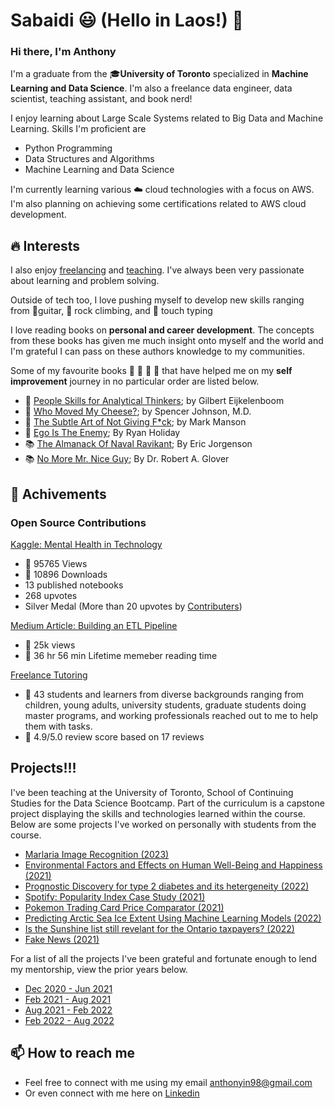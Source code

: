# Sabaidi 😃 (Hello in Laos!) 👋



### Hi there, I'm Anthony
I'm a graduate from the 🎓**University of Toronto** specialized in **Machine Learning and Data Science**. I'm also a freelance data engineer, data scientist, teaching assistant, and book nerd!

I enjoy learning about Large Scale Systems related to Big Data and Machine Learning. Skills I'm proficient are
* Python Programming
* Data Structures and Algorithms
* Machine Learning and Data Science

I'm currently learning various ☁️ cloud technologies with a focus on AWS. I'm also planning on achieving some certifications related to AWS cloud development.

## 🔥 Interests

I also enjoy [freelancing](https://www.upwork.com/freelancers/~01769f053889fb653a?viewMode=1) and [teaching](https://www.superprof.ca/statistical-machine-learning-and-data-science-student-teaching-computer-science-programming-python.html). I've always been very passionate about learning and problem solving.

Outside of tech too, I love pushing myself to develop new skills ranging from 🎸guitar, 🚀 rock climbing, and 🎹 touch typing

I love reading books on **personal and career development**. The concepts from these books has given me much insight onto myself and the world and I'm grateful I can pass on these authors knowledge to my communities. 

Some of my favourite books 📕 📗 📙 📘 that have helped me on my **self improvement** journey in no particular order are listed below.


* 📘 [People Skills for Analytical Thinkers](https://www.amazon.ca/People-Skills-Analytical-Thinkers-Communication-ebook/dp/B08FGCLDRG); by Gilbert Eijkelenboom
* 📙 [Who Moved My Cheese?](https://www.amazon.ca/Who-Moved-My-Cheese-Mazing/dp/0399144463); by Spencer Johnson, M.D.
* 📗 [The Subtle Art of Not Giving  F*ck](https://www.amazon.ca/Subtle-Art-Not-Giving-Counterintuitive/dp/0062457713); by Mark Manson
* 📕 [Ego Is The Enemy](https://www.amazon.ca/Ego-Enemy-Ryan-Holiday/dp/1591847818); By Ryan Holiday
* 📚 [The Almanack Of Naval Ravikant](https://www.amazon.ca/Almanack-Naval-Ravikant-Wealth-Happiness-ebook/dp/B08FF8MTM6); By Eric Jorgenson
* 📚 [No More Mr. Nice Guy](https://www.amazon.ca/No-More-Mr-Nice-Guy/dp/0762415339); By Dr. Robert A. Glover

## 🌱 Achivements

### Open Source Contributions

[Kaggle: Mental Health in Technology](https://www.kaggle.com/datasets/anth7310/mental-health-in-the-tech-industry)
* 🚀 95765 Views
* 🚀 10896 Downloads
* 13 published notebooks
* 268 upvotes
* Silver Medal (More than 20 upvotes by [Contributers](https://www.kaggle.com/progression))

[Medium Article: Building an ETL Pipeline](https://medium.com/analytics-vidhya/building-a-etl-pipeline-226656a22f6d)
* 🚀 25k views
* 🚀 36 hr 56 min Lifetime memeber reading time

[Freelance Tutoring](https://www.superprof.ca/statistical-machine-learning-and-data-science-student-teaching-computer-science-programming-python.html)
* 🚀 43 students and learners from diverse backgrounds ranging from children, young adults, university students, graduate students doing master programs, and working professionals reached out to me to help them with tasks.
* 🚀 4.9/5.0 review score based on 17 reviews

## Projects!!!

I've been teaching at the University of Toronto, School of Continuing Studies for the Data Science Bootcamp. Part of the curriculum is a capstone project displaying the skills and technologies learned within the course. Below are some projects I've worked on personally with students from the course.

* [Marlaria Image Recognition (2023)](https://github.com/jnliou/project4)
* [Environmental Factors and Effects on Human Well-Being and Happiness (2021)](https://github.com/SDCoulter/final_project)
* [Prognostic Discovery for type 2 diabetes and its hetergeneity (2022)](https://github.com/Jialin0315/group12/tree/main)
* [Spotify: Popularity Index Case Study (2021)](https://github.com/halmasieh/Spotify_Analysis)
* [Pokemon Trading Card Price Comparator (2021)](https://github.com/benaziziasmae/squirtle_squad/tree/Ian)
* [Predicting Arctic Sea Ice Extent Using Machine Learning Models (2022)](https://github.com/ALIYA2Group/Mod20_Segment_4)
* [Is the Sunshine list still revelant for the Ontario taxpayers? (2022)](https://github.com/Shaza-Safi/Ontario_Sunshine_List)
* [Fake News (2021)](https://github.com/NoraYounes/Fake_News_Detection/tree/main)


For a list of all the projects I've been grateful and fortunate enough to lend my mentorship, view the prior years below.

* [Dec 2020 - Jun 2021](./LucasCalestini/)
* [Feb 2021 - Aug 2021](./CathyHa/)
* [Aug 2021 - Feb 2022](./SalHobbi/)
* [Feb 2022 - Aug 2022](./HassanAhmad/)

## 📫 How to reach me
* Feel free to connect with me using my email anthonyin98@gmail.com
* Or even connect with me here on [Linkedin](https://www.linkedin.com/in/anthonyinthavong/)



<!--
**anth7310/anth7310** is a ✨ _special_ ✨ repository because its `README.md` (this file) appears on your GitHub profile.

Here are some ideas to get you started:

- 🔭 I’m currently working on ...
- 🌱 I’m currently learning ...
- 👯 I’m looking to collaborate on ...
- 🤔 I’m looking for help with ...
- 💬 Ask me about ...
- 📫 How to reach me: ...
- 😄 Pronouns: ...
- ⚡ Fun fact: ...
-->
